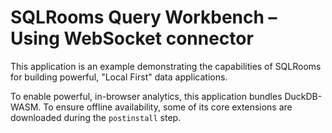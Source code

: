 # SQLRooms Query Workbench – Using WebSocket connector

This application is an example demonstrating the capabilities of SQLRooms for building powerful, "Local First" data applications.

To enable powerful, in-browser analytics, this application bundles DuckDB-WASM. To ensure offline availability, some of its core extensions are downloaded during the `postinstall` step.
